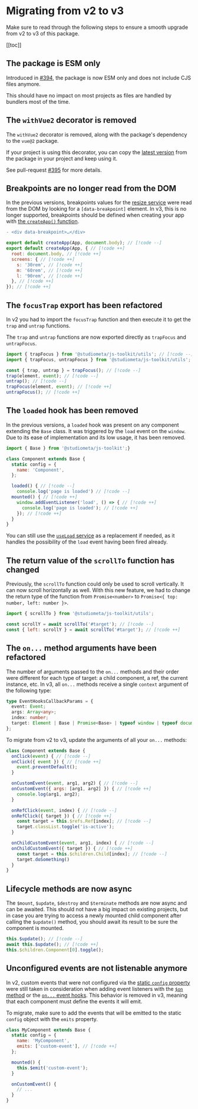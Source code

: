 # Migrating from v2 to v3

Make sure to read through the following steps to ensure a smooth upgrade from v2 to v3 of this package.

[[toc]]

## The package is ESM only

Introduced in [#394](https://github.com/studiometa/js-toolkit/pull/394), the package is now ESM only and does not include CJS files anymore.

This should have no impact on most projects as files are handled by bundlers most of the time.

## The `withVue2` decorator is removed

The `withVue2` decorator is removed, along with the package's dependency to the `vue@2` package.

If your project is using this decorator, you can copy the [latest version](https://github.com/studiometa/js-toolkit/blob/support/2.x/packages/js-toolkit/decorators/withVue2.ts) from the package in your project and keep using it.

See pull-request [#395](https://github.com/studiometa/js-toolkit/pull/395) for more details.

## Breakpoints are no longer read from the DOM

In the previous versions, breakpoints values for the [resize service](/api/services/useResize.html) were read from the DOM by looking for a `[data-breakpoint]` element. In v3, this is no longer supported, breakpoints should be defined when creating your app with [the `createApp()` function](/api/helpers/createApp.html).

```diff
- <div data-breakpoint>…</div>
```

```js
export default createApp(App, document.body); // [!code --]
export default createApp(App, { // [!code ++]
  root: document.body, // [!code ++]
  screens: { // [!code ++]
    s: '30rem', // [!code ++]
    m: '60rem', // [!code ++]
    l: '90rem', // [!code ++]
  }, // [!code ++]
}); // [!code ++]
```

## The `focusTrap` export has been refactored

In v2 you had to import the `focusTrap` function and then execute it to get the `trap` and `untrap` functions.

The `trap` and `untrap` functions are now exported directly as `trapFocus` and `untrapFocus`.

```js
import { trapFocus } from '@studiometa/js-toolkit/utils'; // [!code --]
import { trapFocus, untrapFocus } from '@studiometa/js-toolkit/utils'; // [!code ++]

const { trap, untrap } = trapFocus(); // [!code --]
trap(element, event); // [!code --]
untrap(); // [!code --]
trapFocus(element, event); // [!code ++]
untrapFocus(); // [!code ++]
```

## The `loaded` hook has been removed

In the previous versions, a `loaded` hook was present on any component extending the `Base` class. It was triggered by the `load` event on the `window`. Due to its ease of implementation and its low usage, it has been removed.

```js
import { Base } from '@studiometa/js-toolkit';}

class Component extends Base {
  static config = {
    name: 'Component',
  };

  loaded() { // [!code --]
    console.log('page is loaded') // [!code --]
  mounted() { // [!code ++]
    window.addEventListener('load', () => { // [!code ++]
      console.log('page is loaded'); // [!code ++]
    }); // [!code ++]
  }
}
```

You can still use the [`useLoad` service](/api/services/useLoad.html) as a replacement if needed, as it handles the possibility of the `load` event having been fired already.

## The return value of the `scrollTo` function has changed

Previously, the `scrollTo` function could only be used to scroll vertically. It can now scroll horizontally as well. With this new feature, we had to change the return type of the function from `Promise<number>` to `Promise<{ top: number, left: number }>`.

```js
import { scrollTo } from '@studiometa/js-toolkit/utils';

const scrollY = await scrollTo('#target'); // [!code --]
const { left: scrollY } = await scrollTo('#target'); // [!code ++]
```

## The `on...` method arguments have been refactored

The number of arguments passed to the `on...` methods and their order were different for each type of target: a child component, a ref, the current instance, etc. In v3, all `on...` methods receive a single `context` argument of the following type:

```ts
type EventHooksCallbackParams = {
  event: Event;
  args: Array<any>;
  index: number;
  target: Element | Base | Promise<Base> | typeof window | typeof document;
};
```

To migrate from v2 to v3, update the arguments of all your `on...` methods:

```js
class Component extends Base {
  onClick(event) { // [!code --]
  onClick({ event }) { // [!code ++]
    event.preventDefault();
  }

  onCustomEvent(event, arg1, arg2) { // [!code --]
  onCustomEvent({ args: [arg1, arg2] }) { // [!code ++]
    console.log(arg1, arg2);
  }

  onRefClick(event, index) { // [!code --]
  onRefClick({ target }) { // [!code ++]
    const target = this.$refs.Ref[index]; // [!code --]
    target.classList.toggle('is-active');
  }

  onChildCustomEvent(event, arg1, index) { // [!code --]
  onChildCustomEvent({ target }) { // [!code ++]
    const target = this.$children.Child[index]; // [!code --]
    target.doSomething()
  }
}
```

## Lifecycle methods are now async

The `$mount`, `$update`, `$destroy` and `$terminate` methods are now async and can be awaited. This should not have a big impact on existing projects, but in case you are trying to access a newly mounted child component after calling the `$update()` method, you should await its result to be sure the component is mounted.

```js
this.$update(); // [!code --]
await this.$update(); // [!code ++]
this.$children.Component[0].toggle();
```

## Unconfigured events are not listenable anymore

In v2, custom events that were not configured via the [static `config` property](/api/configuration.html) were still taken in consideration when adding event listeners with the [`$on` method](/api/instance-methods.html#on-event-callback-options) or the [`on...` event hooks](/api/methods-hooks-events.html). This behavior is removed in v3, meaning that each component must define the events it will emit.

To migrate, make sure to add the events that will be emitted to the static `config` object with the `emits` property.

```js
class MyComponent extends Base {
  static config = {
    name: 'MyComponent',
    emits: ['custom-event'], // [!code ++]
  };

  mounted() {
    this.$emit('custom-event');
  }

  onCustomEvent() {
    // ...
  }
}
```
